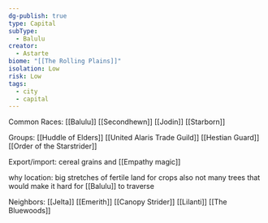 ```yaml
---
dg-publish: true
type: Capital
subType:
  - Balulu
creator:
  - Astarte
biome: "[[The Rolling Plains]]"
isolation: Low
risk: Low
tags:
  - city
  - capital
---
```


Common Races: [[Balulu]] [[Secondhewn]] [[Jodin]] [[Starborn]]

Groups: [[Huddle of Elders]] [[United Alaris Trade Guild]] [[Hestian Guard]] [[Order of the Starstrider]]

Export/import: cereal grains and [[Empathy magic]]

why location: big stretches of fertile land for crops also not many trees that would make it hard for [[Balulu]] to traverse

Neighbors: [[Jelta]] [[Emerith]] [[Canopy Strider]] [[Lilanti]] [[The Bluewoods]]
